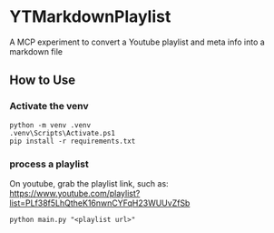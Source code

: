 # YTMarkdownPlaylist
A MCP experiment to convert a Youtube playlist and meta info into a markdown file

## How to Use

### Activate the venv
```
python -m venv .venv
.venv\Scripts\Activate.ps1
pip install -r requirements.txt
```

### process a playlist

On youtube, grab the playlist link, such as: https://www.youtube.com/playlist?list=PLf38f5LhQtheK16nwnCYFqH23WUUvZfSb

```
python main.py "<playlist url>"
```
